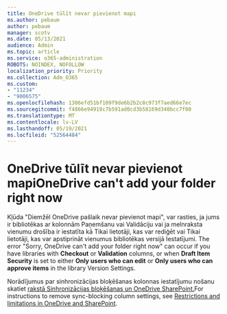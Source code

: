 ```yaml
---
title: OneDrive tūlīt nevar pievienot mapi
ms.author: pebaum
author: pebaum
manager: scotv
ms.date: 05/13/2021
audience: Admin
ms.topic: article
ms.service: o365-administration
ROBOTS: NOINDEX, NOFOLLOW
localization_priority: Priority
ms.collection: Adm_O365
ms.custom:
- "11234"
- "9006575"
ms.openlocfilehash: 1306efd51bf109f9de6b2b2c8c973f7aed66e7ec
ms.sourcegitcommit: f4866e94918c7b591ad0cd3b58169d340bcc7f00
ms.translationtype: MT
ms.contentlocale: lv-LV
ms.lasthandoff: 05/19/2021
ms.locfileid: "52564484"
---
```

# <a name="onedrive-cant-add-your-folder-right-now"></a><span data-ttu-id="64073-102">OneDrive tūlīt nevar pievienot mapi</span><span class="sxs-lookup"><span data-stu-id="64073-102">OneDrive can't add your folder right now</span></span>

<span data-ttu-id="64073-103">Kļūda "Diemžēl OneDrive pašlaik nevar pievienot mapi", var rasties, ja jums  ir bibliotēkas ar  kolonnām Paņemšanu vai Validāciju vai  ja melnraksta vienumu drošība ir iestatīta kā Tikai lietotāji, kas var rediģēt vai Tikai lietotāji, kas var apstiprināt vienumus bibliotēkas versijā Iestatījumi.  </span><span class="sxs-lookup"><span data-stu-id="64073-103">The error "Sorry, OneDrive can't add your folder right now" can occur if you have libraries with **Checkout** or **Validation** columns, or when **Draft Item Security** is set to either **Only users who can edit** or **Only users who can approve items** in the library Version Settings.</span></span> 

<span data-ttu-id="64073-104">Norādījumus par sinhronizācijas bloķēšanas kolonnas iestatījumu nošanu skatiet [rakstā Sinhronizācijas bloķēšanas un OneDrive SharePoint.](https://support.microsoft.com/office/64883a5d-228e-48f5-b3d2-eb39e07630fa)</span><span class="sxs-lookup"><span data-stu-id="64073-104">For instructions to remove sync-blocking column settings, see [Restrictions and limitations in OneDrive and SharePoint](https://support.microsoft.com/office/64883a5d-228e-48f5-b3d2-eb39e07630fa).</span></span>

